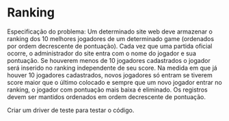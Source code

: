 # Ranking
Especificação do problema: Um determinado site web deve armazenar o ranking dos 10 melhores jogadores de um determinado game (ordenados por ordem decrescente de pontuação). Cada vez que uma partida oficial ocorre, o administrador do site entra com o nome do jogador e sua pontuação. Se houverem menos de 10 jogadores cadastrados o jogador será inserido no ranking independente de seu score. Na medida em que já houver 10 jogadores cadastrados, novos jogadores só entram se tiverem score maior que o último colocado e sempre que um novo jogador entrar no ranking, o jogador com pontuação mais baixa é eliminado. Os registros devem ser mantidos ordenados em ordem decrescente de pontuação.

Criar um driver de teste para testar o código.

